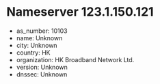 # Nameserver 123.1.150.121

* as_number: 10103
* name: Unknown
* city: Unknown
* country: HK
* organization: HK Broadband Network Ltd.
* version: Unknown
* dnssec: Unknown
